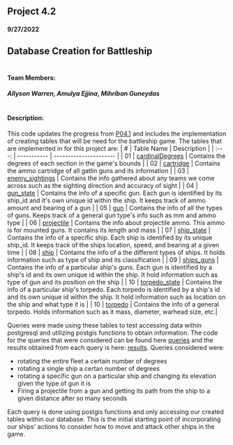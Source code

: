 ## Project 4.2
#### 9/27/2022
## Database Creation for Battleship
# 

#### Team Members:
##### Allyson Warren, Amulya Ejjina, Mihriban Guneydas
#
#### Description: 
This code updates the progress from [P04.1](https://github.com/apwarren/5443-Spatial-DB-Warren/tree/master/Assignments/P04.1) and
includes the implementation of creating tables that will be need for the battleship game. The tables that are implemented in for this
project are: 
|   #   | Table Name | Description |
| :---: | ----------- | ---------------------- |
|  01  | [cardinalDegrees](https://github.com/apwarren/5443-Spatial-DB-Warren/tree/master/Assignments/P04.2/SQL%table%and%queries/tables.cardinalDegrees.sql) | Contains the degrees of each section in the game's bounds |
|  02  | [cartridge](https://github.com/apwarren/5443-Spatial-DB-Warren/tree/master/Assignments/P04.2/SQL%table%and%queries/tables.cartridge.sql) | Contains the ammo cartridge of all gatlin guns and its information |
|  03  | [enemy_sightings](https://github.com/apwarren/5443-Spatial-DB-Warren/tree/master/Assignments/P04.2/SQL%table%and%queries/tables.enemy_sightings.sql) | Contains the info gathered about any teams we come across such as the sighting direction and accuracy of sight |
|  04  | [gun_state](https://github.com/apwarren/5443-Spatial-DB-Warren/tree/master/Assignments/P04.2/SQL%table%and%queries/tables.gun_state.sql) | Contains the info of a specific gun. Each gun is identified by its ship_id and it's own unique id within the ship. It keeps track of ammo amount and bearing of a gun |
|  05  | [gun](https://github.com/apwarren/5443-Spatial-DB-Warren/tree/master/Assignments/P04.2/SQL%table%and%queries/tables.gun.sql) | Contains the info of all the types of guns. Keeps track of a general gun type's info such as mm and ammo type |
|  06  | [projectile](https://github.com/apwarren/5443-Spatial-DB-Warren/tree/master/Assignments/P04.2/SQL%table%and%queries/tables/projectile.sql) | Contains the info about projectile ammo. This ammo is for mounted guns. It contains its length and mass |
|  07  | [ship_state](https://github.com/apwarren/5443-Spatial-DB-Warren/tree/master/Assignments/P04.2/SQL%table%and%queries/tables/ship_state.sql) | Contains the info of a specific ship. Each ship is identified by its unique ship_id. It keeps track of the ships location, speed, and bearing at a given time |
|  08  | [ship](https://github.com/apwarren/5443-Spatial-DB-Warren/tree/master/Assignments/P04.2/SQL%table%and%queries/tables/ship.sql) | Contains the info of a the different types of ships. It holds information such as type of ship and its classification |
|  09  | [ships_guns](https://github.com/apwarren/5443-Spatial-DB-Warren/tree/master/Assignments/P04.2/SQL%table%and%queries/tables/ships_guns.sql) | Contains the info of a particular ship's guns. Each gun is identified by a ship's id and its own unique id within the ship. It hold information such as type of gun and its position on the ship |
|  10  | [torpedo_state](https://github.com/apwarren/5443-Spatial-DB-Warren/tree/master/Assignments/P04.2/SQL%table%and%queries/tables/torpedo_state.sql) | Contains the info of a particular ship's torpedo. Each torpedo is identified by a ship's id and its own unique id within the ship. It hold information such as location on the ship and what type it is |
|  10  | [torpedo](https://github.com/apwarren/5443-Spatial-DB-Warren/tree/master/Assignments/P04.2/SQL%table%and%queries/tables/torpedo.sql) | Contains the info of a general torpedo. Holds information such as it mass, diameter, warhead size, etc.|


Queries were made using these tables to test accessing data within postgresql and utilizing postgis functions to obtain information.
The code for the queries that were considered can be found here [queries](https://github.com/apwarren/5443-Spatial-DB-Warren/tree/master/Assignments/P04.2/SQL%table%and%queries/queries/queries.py) and the results obtained from each query is here: [results](https://github.com/apwarren/5443-Spatial-DB-Warren/tree/master/Assignments/P04.2/SQL%table%and%queries/queries/queries.json). Queries considered were:
- rotating the entire fleet a certain number of degrees
- rotating a single ship a certan number of degrees
- rotating a specific gun on a particular ship and changing its elevation given the type of gun it is
- Firing a projectile from a gun and getting its path from the ship to a given distance after so many seconds

Each query is done using postgis functions and only accessing our created tables within our database. This is the initial
starting point of incorporating our ships' actions to consider how to move and attack other ships in the game. 